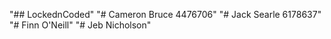 "## LockednCoded" 
"# Cameron Bruce 4476706"
"# Jack Searle 6178637"
"# Finn O'Neill"
"# Jeb Nicholson"
